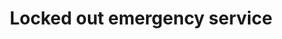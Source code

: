 ---
title: "Locked out emergency service"
alt: "Immediate assistance when locked out of your home or business"
description: "Immediate assistance when locked out of your home or business"
category: "locksmith"
subcategory: "locked-out-emergency"
image: "/tradespeople/locksmith/locked-out-emergency.webp"
ogImage: "/tradespeople/locksmith/locked-out-emergency.webp"
colour: "blue"
pathtxt: "Locked out emergency"
published: true
---